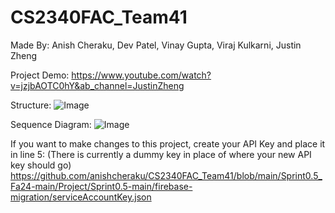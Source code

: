 # CS2340FAC_Team41

Made By:
Anish Cheraku, Dev Patel, Vinay Gupta, Viraj Kulkarni, Justin Zheng

Project Demo:
https://www.youtube.com/watch?v=jzjbAOTC0hY&ab_channel=JustinZheng

Structure:
![Image](https://github.com/user-attachments/assets/31ef2c74-2011-4467-80f0-ee941d1bac5b)

Sequence Diagram:
![Image](https://github.com/user-attachments/assets/c020910e-70bb-4b3d-97be-1ac373906f25)

If you want to make changes to this project, create your API Key and place it in line 5: (There is currently a dummy key in place of where your new API key should go)
https://github.com/anishcheraku/CS2340FAC_Team41/blob/main/Sprint0.5_Fa24-main/Project/Sprint0.5-main/firebase-migration/serviceAccountKey.json
